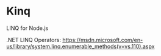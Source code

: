 # Kinq
LINQ for Node.js

.NET LINQ Operators: https://msdn.microsoft.com/en-us/library/system.linq.enumerable_methods(v=vs.110).aspx